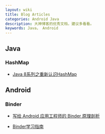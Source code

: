 ```yaml
---
layout: wiki
title: Blog Articles
categories: Android Java
description: 大神博客的优秀文档，建议多看看。
keywords: Java， Android
---
```


## Java

### HashMap
* [Java 8系列之重新认识HashMap](https://zhuanlan.zhihu.com/p/21673805)


## Android

### Binder

* [写给 Android 应用工程师的 Binder 原理剖析](https://zhuanlan.zhihu.com/p/35519585)

* [Binder学习指南](http://weishu.me/2016/01/12/binder-index-for-newer/)